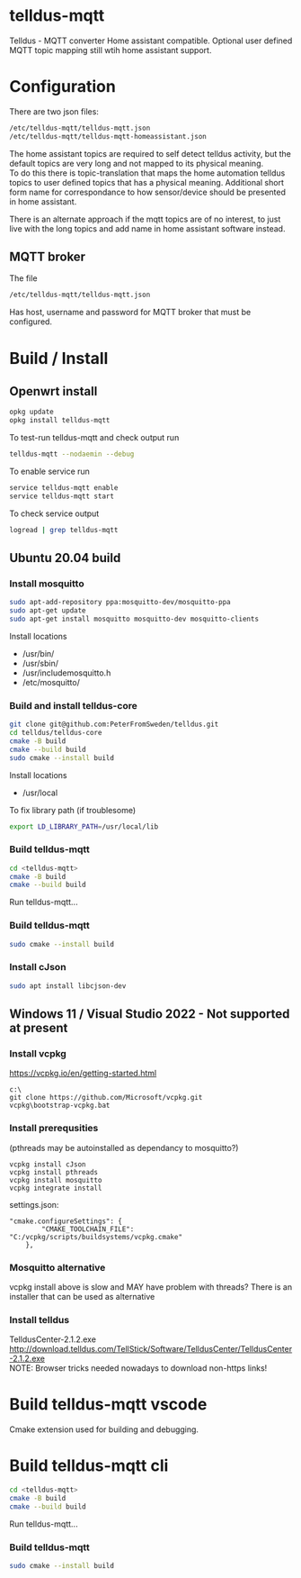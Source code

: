 # telldus-mqtt
Telldus - MQTT converter
Home assistant compatible.
Optional user defined MQTT topic mapping still wtih home assistant support.

# Configuration
There are two json files:
```bash
/etc/telldus-mqtt/telldus-mqtt.json
/etc/telldus-mqtt/telldus-mqtt-homeassistant.json
```
The home assistant topics are required to self detect telldus activity, but the default topics are very long and not mapped to its physical meaning.  
To do this there is topic-translation that maps the home automation telldus topics to user defined topics that has a physical meaning. Additional short form name for correspondance to how sensor/device should be presented in home assistant.  
  
There is an alternate approach if the mqtt topics are of no interest, to just live with the long topics and add name in home assistant software instead.
  
## MQTT broker
The file
```bash
/etc/telldus-mqtt/telldus-mqtt.json
```
Has host, username and password for MQTT broker that must be configured.

# Build / Install
## Openwrt install
```bash
opkg update
opkg install telldus-mqtt
```
To test-run telldus-mqtt and check output run
```bash
telldus-mqtt --nodaemin --debug
```
To enable service  run
```bash
service telldus-mqtt enable
service telldus-mqtt start
```

To check service output
```bash
logread | grep telldus-mqtt
```

## Ubuntu 20.04 build
### Install mosquitto
```bash
sudo apt-add-repository ppa:mosquitto-dev/mosquitto-ppa
sudo apt-get update
sudo apt-get install mosquitto mosquitto-dev mosquitto-clients
```
Install locations  
+ /usr/bin/
+ /usr/sbin/
+ /usr/includemosquitto.h 
+ /etc/mosquitto/

### Build and install telldus-core
```bash
git clone git@github.com:PeterFromSweden/telldus.git
cd telldus/telldus-core
cmake -B build
cmake --build build
sudo cmake --install build

```
Install locations
+ /usr/local

To fix library path (if troublesome)
```bash
export LD_LIBRARY_PATH=/usr/local/lib
```

### Build telldus-mqtt
```bash
cd <telldus-mqtt>
cmake -B build
cmake --build build
```
Run telldus-mqtt...

### Build telldus-mqtt
```bash
sudo cmake --install build
```

### Install cJson
```bash
sudo apt install libcjson-dev
```

## Windows 11 / Visual Studio 2022 - Not supported at present
### Install vcpkg
https://vcpkg.io/en/getting-started.html
```batch
c:\
git clone https://github.com/Microsoft/vcpkg.git
vcpkg\bootstrap-vcpkg.bat
```

### Install prerequsities
(pthreads may be autoinstalled as dependancy to mosquitto?)
```batch
vcpkg install cJson
vcpkg install pthreads
vcpkg install mosquitto
vcpkg integrate install
```
settings.json:  
```
"cmake.configureSettings": {
        "CMAKE_TOOLCHAIN_FILE": "C:/vcpkg/scripts/buildsystems/vcpkg.cmake"
    },
```

### Mosquitto alternative
vcpkg install above is slow and MAY have problem with threads?
There is an installer that can be used as alternative

### Install telldus
TelldusCenter-2.1.2.exe 
http://download.telldus.com/TellStick/Software/TelldusCenter/TelldusCenter-2.1.2.exe  
NOTE: Browser tricks needed nowadays to download non-https links!

# Build telldus-mqtt vscode
Cmake extension used for building and debugging.

# Build telldus-mqtt cli
```bash
cd <telldus-mqtt>
cmake -B build
cmake --build build
```
Run telldus-mqtt...

### Build telldus-mqtt
```bash
sudo cmake --install build
```

